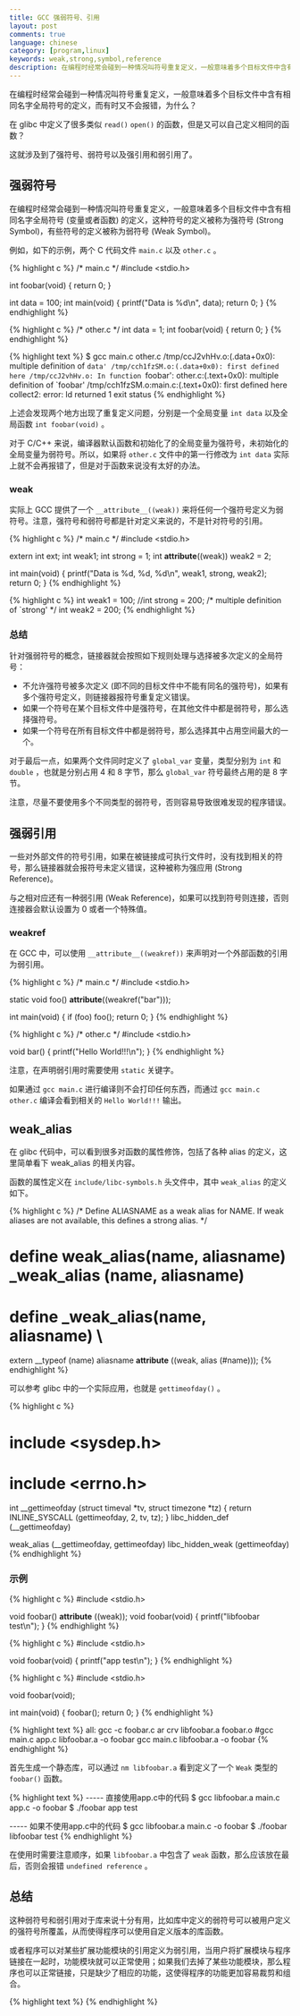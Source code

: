 ```yaml
---
title: GCC 强弱符号、引用
layout: post
comments: true
language: chinese
category: [program,linux]
keywords: weak,strong,symbol,reference
description: 在编程时经常会碰到一种情况叫符号重复定义，一般意味着多个目标文件中含有相同名字全局符号的定义，而有时又不会报错，为什么？ 在 glibc 中定义了很多类似 `read()` `open()` 的函数，但是又可以自己定义相同的函数？ 这就涉及到了强符号、弱符号以及强引用和弱引用了。
---
```


在编程时经常会碰到一种情况叫符号重复定义，一般意味着多个目标文件中含有相同名字全局符号的定义，而有时又不会报错，为什么？

在 glibc 中定义了很多类似 `read()` `open()` 的函数，但是又可以自己定义相同的函数？

这就涉及到了强符号、弱符号以及强引用和弱引用了。

<!-- more -->

## 强弱符号

在编程时经常会碰到一种情况叫符号重复定义，一般意味着多个目标文件中含有相同名字全局符号 (变量或者函数) 的定义，这种符号的定义被称为强符号 (Strong Symbol)，有些符号的定义被称为弱符号 (Weak Symbol)。

例如，如下的示例，两个 C 代码文件 `main.c` 以及 `other.c` 。

{% highlight c %}
/* main.c */
#include <stdio.h>

int foobar(void)
{
        return 0;
}

int data = 100;
int main(void)
{
        printf("Data is %d\n", data);
        return 0;
}
{% endhighlight %}

{% highlight c %}
/* other.c */
int data = 1;
int foobar(void)
{
        return 0;
}
{% endhighlight %}

{% highlight text %}
$ gcc main.c other.c
/tmp/ccJ2vhHv.o:(.data+0x0): multiple definition of `data'
/tmp/cch1fzSM.o:(.data+0x0): first defined here
/tmp/ccJ2vhHv.o: In function `foobar':
other.c:(.text+0x0): multiple definition of `foobar'
/tmp/cch1fzSM.o:main.c:(.text+0x0): first defined here
collect2: error: ld returned 1 exit status
{% endhighlight %}

上述会发现两个地方出现了重复定义问题，分别是一个全局变量 `int data` 以及全局函数 `int foobar(void)` 。

对于 C/C++ 来说，编译器默认函数和初始化了的全局变量为强符号，未初始化的全局变量为弱符号。所以，如果将 `other.c` 文件中的第一行修改为 `int data` 实际上就不会再报错了，但是对于函数来说没有太好的办法。

### weak

实际上 GCC 提供了一个 `__attribute__((weak))` 来将任何一个强符号定义为弱符号。注意，强符号和弱符号都是针对定义来说的，不是针对符号的引用。

{% highlight c %}
/* main.c */
#include <stdio.h>

extern int ext;
int weak1;
int strong = 1;
int __attribute__((weak)) weak2 = 2;

int main(void)
{
        printf("Data is %d, %d, %d\n", weak1, strong, weak2);
        return 0;
}
{% endhighlight %}

{% highlight c %}
int weak1 = 100;
//int strong = 200; /* multiple definition of `strong' */
int weak2 = 200;
{% endhighlight %}

### 总结

针对强弱符号的概念，链接器就会按照如下规则处理与选择被多次定义的全局符号：

* 不允许强符号被多次定义 (即不同的目标文件中不能有同名的强符号)，如果有多个强符号定义，则链接器报符号重复定义错误。
* 如果一个符号在某个目标文件中是强符号，在其他文件中都是弱符号，那么选择强符号。
* 如果一个符号在所有目标文件中都是弱符号，那么选择其中占用空间最大的一个。

对于最后一点，如果两个文件同时定义了 `global_var` 变量，类型分别为 `int` 和 `double` ，也就是分别占用 4 和 8 字节，那么 `global_var` 符号最终占用的是 8 字节。

注意，尽量不要使用多个不同类型的弱符号，否则容易导致很难发现的程序错误。

## 强弱引用

一些对外部文件的符号引用，如果在被链接成可执行文件时，没有找到相关的符号，那么链接器就会报符号未定义错误，这种被称为强应用 (Strong Reference)。

与之相对应还有一种弱引用 (Weak Reference)，如果可以找到符号则连接，否则连接器会默认设置为 0 或者一个特殊值。

### weakref

在 GCC 中，可以使用 `__attribute__((weakref))` 来声明对一个外部函数的引用为弱引用。

{% highlight c %}
/* main.c */
#include <stdio.h>

static void foo() __attribute__((weakref("bar")));

int main(void)
{
        if (foo)
                foo();
        return 0;
}
{% endhighlight %}

{% highlight c %}
/* other.c */
#include <stdio.h>

void bar()
{
        printf("Hello World!!!\n");
}
{% endhighlight %}

注意，在声明弱引用时需要使用 `static` 关键字。

如果通过 `gcc main.c` 进行编译则不会打印任何东西，而通过 `gcc main.c other.c` 编译会看到相关的 `Hello World!!!` 输出。

## weak_alias

在 glibc 代码中，可以看到很多对函数的属性修饰，包括了各种 alias 的定义，这里简单看下 weak_alias 的相关内容。

函数的属性定义在 `include/libc-symbols.h` 头文件中，其中 `weak_alias` 的定义如下。

{% highlight c %}
/* Define ALIASNAME as a weak alias for NAME.
   If weak aliases are not available, this defines a strong alias.  */
# define weak_alias(name, aliasname) _weak_alias (name, aliasname)
# define _weak_alias(name, aliasname) \
  extern __typeof (name) aliasname __attribute__ ((weak, alias (#name)));
{% endhighlight %}

可以参考 glibc 中的一个实际应用，也就是 `gettimeofday()` 。

{% highlight c %}
# include <sysdep.h>
# include <errno.h>

int __gettimeofday (struct timeval *tv, struct timezone *tz)
{
	return INLINE_SYSCALL (gettimeofday, 2, tv, tz);
}
libc_hidden_def (__gettimeofday)

weak_alias (__gettimeofday, gettimeofday)
libc_hidden_weak (gettimeofday)
{% endhighlight %}

### 示例

{% highlight c %}
#include <stdio.h>

void foobar() __attribute__ ((weak));
void foobar(void)
{
        printf("libfoobar test\n");
}
{% endhighlight %}

{% highlight c %}
#include <stdio.h>

void foobar(void)
{
        printf("app test\n");
}
{% endhighlight %}

{% highlight c %}
#include <stdio.h>

void foobar(void);

int main(void)
{
        foobar();
        return 0;
}
{% endhighlight %}

{% highlight text %}
all:
        gcc -c foobar.c
        ar crv libfoobar.a foobar.o
        #gcc main.c app.c libfoobar.a -o foobar
        gcc main.c libfoobar.a -o foobar
{% endhighlight %}

首先生成一个静态库，可以通过 `nm libfoobar.a` 看到定义了一个 `Weak` 类型的 `foobar()` 函数。

{% highlight text %}
----- 直接使用app.c中的代码
$ gcc libfoobar.a main.c app.c -o foobar
$ ./foobar
app test

----- 如果不使用app.c中的代码
$ gcc libfoobar.a main.c -o foobar
$ ./foobar
libfoobar test
{% endhighlight %}

在使用时需要注意顺序，如果 `libfoobar.a` 中包含了 `weak` 函数，那么应该放在最后，否则会报错 `undefined reference` 。

<!--
http://www.lenky.info/archives/2013/01/2195
-->


## 总结

这种弱符号和弱引用对于库来说十分有用，比如库中定义的弱符号可以被用户定义的强符号所覆盖，从而使得程序可以使用自定义版本的库函数。

或者程序可以对某些扩展功能模块的引用定义为弱引用，当用户将扩展模块与程序链接在一起时，功能模块就可以正常使用；如果我们去掉了某些功能模块，那么程序也可以正常链接，只是缺少了相应的功能，这使得程序的功能更加容易裁剪和组合。

{% highlight text %}
{% endhighlight %}
